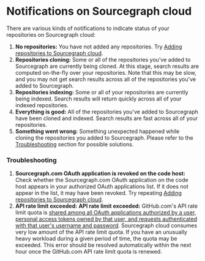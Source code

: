 # Notifications on Sourcegraph cloud

There are various kinds of notifications to indicate status of your repositories on Sourcegraph cloud:

1. **No repositories:** You have not added any repositories. Try [Adding repositories to Sourcegraph cloud](../code_search/how-to/adding_repositories_to_cloud.md).
1. **Repositories cloning:** Some or all of the repositories you've added to Sourcegraph are currently being cloned. At this stage, search results are computed on-the-fly over your repositories. Note that this may be slow, and you may not get search results across all of the repositories you've added to Sourcegraph.
1. **Repositories indexing:** Some or all of your repositories are currently being indexed. Search results will return quickly across all of your indexed repositories.
1. **Everything is good:** All of the repositories you've added to Sourcegraph have been cloned and indexed. Search results are fast across all of your repositories.
1. **Something went wrong:** Something unexpected happened while cloning the repositories you added to Sourcegraph. Please refer to the [Troubleshooting](#Troubleshooting) section for possible solutions.

### Troubleshooting

1. **Sourcegraph.com OAuth application is revoked on the code host:** Check whether the Sourcegraph.com OAuth application on the code host appears in your authorized OAuth applications list. If it does not appear in the list, it may have been revoked. Try repeating [Adding repositories to Sourcegraph cloud](../code_search/how-to/adding_repositories_to_cloud.md).
1. **API rate limit exceeded:** **API rate limit exceeded:** GitHub.com's API rate limit quota is [shared among all OAuth applications authorized by a user, personal access tokens owned by that user, and requests authenticated with that user's username and password](https://docs.github.com/en/developers/apps/building-github-apps/rate-limits-for-github-apps#normal-user-to-server-rate-limits). Sourcegraph cloud consumes very low amount of the API rate limit quota. If you have an unusually heavy workload during a given period of time, the quota may be exceeded. This error should be resolved automatically within the next hour once the GitHub.com API rate limit quota is renewed.
